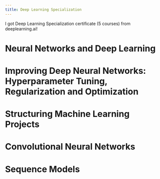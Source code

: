 ```yaml
---
title: Deep Learning Specialization
---
```


I got Deep Learning Specialization certificate (5 courses) from deeplearning.ai!
# Neural Networks and Deep Learning
# Improving Deep Neural Networks: Hyperparameter Tuning, Regularization and Optimization
# Structuring Machine Learning Projects
# Convolutional Neural Networks
# Sequence Models

